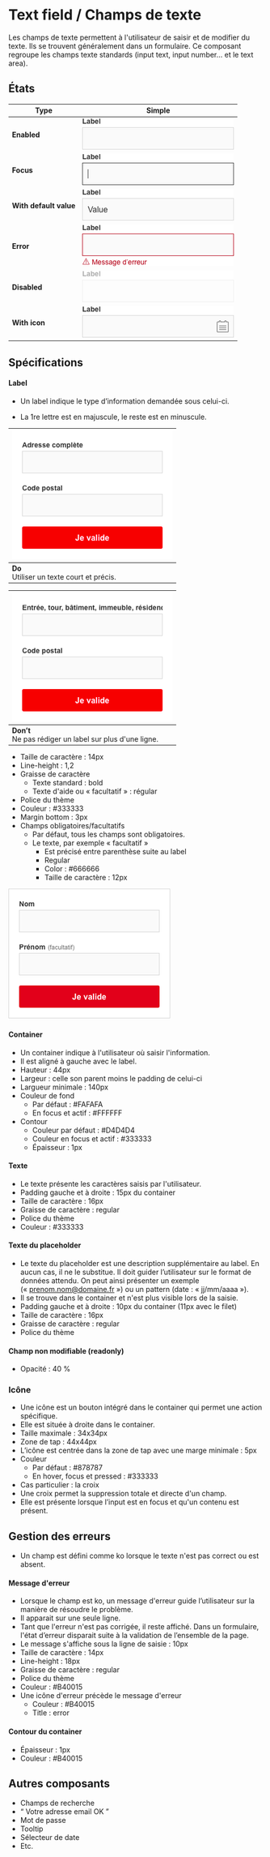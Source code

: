 # Text field / Champs de texte

Les champs de texte permettent à l'utilisateur de saisir et de modifier du texte. Ils se trouvent généralement dans un formulaire. Ce composant regroupe les champs texte standards (input text, input number… et le text area).


## États

Type | Simple
------------ | ------------- |
**Enabled** | ![textfield__default](design/textfield__default.png)
**Focus** |![textfield__focus](design/textfield__focus.png)
**With default value** |  ![textfield__with-default-value](design/textfield__with-default-value.png)
**Error** | ![textfield__error](design/textfield__error.png)
**Disabled** | ![textfield__disabled](design/textfield__disabled.png)
**With icon** | ![textfield__with-icon-right](design/textfield__with-icon-right.png)

## Spécifications
#### Label
- Un label indique le type d’information demandée sous celui-ci.
- La 1re lettre est en majuscule, le reste est en minuscule.


  <div class="do-dont">
  <div class="do">

![textfield__ex__label__do](design/textfield__ex__label__do.png) |
  ------------ |
  **Do** <br/> Utiliser un texte court et précis. |

   </div>

   <div class="dont">

![textfield__ex__label__dont](design/textfield__ex__label__dont.png) |
  ------------ |
  **Don’t** <br/> Ne pas rédiger un label sur plus d'une ligne. |

   </div>
   </div>


- Taille de caractère : 14px
- Line-height : 1,2
- Graisse de caractère
  - Texte standard : bold
  - Texte d'aide ou «&nbsp;facultatif&nbsp;» : régular
- Police du thème
- Couleur : #333333
- Margin bottom : 3px
- Champs obligatoires/facultatifs
  - Par défaut, tous les champs sont obligatoires.
  - Le texte, par exemple «&nbsp;facultatif&nbsp;»
    - Est précisé entre parenthèse suite au label
    - Regular
    - Color : #666666
    - Taille de caractère : 12px

![textfield__ex__champs-obligatoire-facultatif](design/textfield__ex__champs-obligatoire-facultatif.png)

#### Container
- Un container indique à l'utilisateur où saisir l'information.
- Il est aligné à gauche avec le label.
- Hauteur : 44px
- Largeur : celle son parent moins le padding de celui-ci
- Largueur minimale : 140px
- Couleur de fond
  - Par défaut : #FAFAFA
  - En focus et actif : #FFFFFF
- Contour
  - Couleur par défaut : #D4D4D4
  - Couleur en focus et actif : #333333
  - Épaisseur : 1px

#### Texte
  - Le texte présente les caractères saisis par l'utilisateur.
  - Padding gauche et à droite : 15px du container
  - Taille de caractère : 16px
  - Graisse de caractère : regular
  - Police du thème
  - Couleur : #333333

#### Texte du placeholder
- Le texte du placeholder est une description supplémentaire au label. En aucun cas, il ne le substitue. Il doit guider l’utilisateur sur le format de données attendu. On peut ainsi présenter un exemple («&nbsp;prenom.nom@domaine.fr&nbsp;») ou un pattern (date&nbsp;: «&nbsp;jj/mm/aaaa&nbsp;»).
- Il se trouve dans le container et n'est plus visible lors de la saisie.
- Padding gauche et à droite : 10px du container (11px avec le filet)
- Taille de caractère : 16px
- Graisse de caractère : regular
- Police du thème

#### Champ non modifiable (readonly)
  - Opacité : 40 %

### Icône
- Une icône est un bouton intégré dans le container qui permet une action spécifique.
- Elle est située à droite dans le container.
- Taille maximale : 34x34px
- Zone de tap : 44x44px
- L’icône est centrée dans la zone de tap avec une marge minimale : 5px
- Couleur
  - Par défaut : #878787
  - En hover, focus et pressed : #333333
- Cas particulier : la croix
 - Une croix permet la suppression totale et directe d'un champ.
 - Elle est présente lorsque l’input est en focus et qu'un contenu est présent.

## Gestion des erreurs
- Un champ est défini comme ko lorsque le texte n'est pas correct ou est absent.

#### Message d'erreur
- Lorsque le champ est ko, un message d'erreur guide l’utilisateur sur la manière de résoudre le problème.
- Il apparait sur une seule ligne.
- Tant que l'erreur n'est pas corrigée, il reste affiché. Dans un formulaire, l'état d’erreur disparait suite à la validation de l’ensemble de la page.
- Le message s'affiche sous la ligne de saisie : 10px
- Taille de caractère : 14px
- Line-height : 18px
- Graisse de caractère : regular
- Police du thème
- Couleur : #B40015
- Une icône d'erreur précède le message d'erreur
  - Couleur : #B40015
  - Title : error

#### Contour du container
  - Épaisseur : 1px
  - Couleur : #B40015


## Autres composants
- Champs de recherche
- “ Votre adresse email OK ”
- Mot de passe
- Tooltip
- Sélecteur de date
- Etc.
